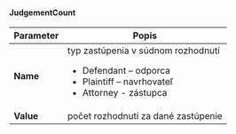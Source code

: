 #### JudgementCount
| Parameter | Popis |
| ----------- | ----------- |
| **Name** | typ zastúpenia v súdnom rozhodnutí <ul><li>Defendant – odporca</li><li>Plaintiff – navrhovateľ</li><li>Attorney - zástupca</li></ul> |
| **Value** | počet rozhodnutí za dané zastúpenie |